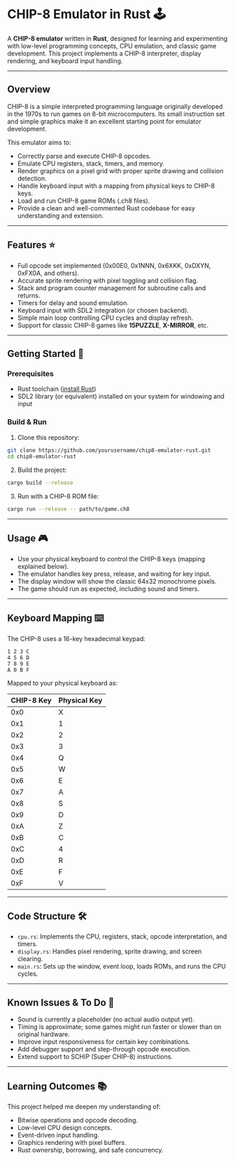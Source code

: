 
# CHIP-8 Emulator in Rust 🕹️

A **CHIP-8 emulator** written in **Rust**, designed for learning and experimenting with low-level programming concepts, CPU emulation, and classic game development. This project implements a CHIP-8 interpreter, display rendering, and keyboard input handling.

---

## Overview

CHIP-8 is a simple interpreted programming language originally developed in the 1970s to run games on 8-bit microcomputers. Its small instruction set and simple graphics make it an excellent starting point for emulator development.

This emulator aims to:

- Correctly parse and execute CHIP-8 opcodes.
- Emulate CPU registers, stack, timers, and memory.
- Render graphics on a pixel grid with proper sprite drawing and collision detection.
- Handle keyboard input with a mapping from physical keys to CHIP-8 keys.
- Load and run CHIP-8 game ROMs (.ch8 files).
- Provide a clean and well-commented Rust codebase for easy understanding and extension.

---

## Features ⭐

- Full opcode set implemented (0x00E0, 0x1NNN, 0x6XKK, 0xDXYN, 0xFX0A, and others).
- Accurate sprite rendering with pixel toggling and collision flag.
- Stack and program counter management for subroutine calls and returns.
- Timers for delay and sound emulation.
- Keyboard input with SDL2 integration (or chosen backend).
- Simple main loop controlling CPU cycles and display refresh.
- Support for classic CHIP-8 games like **15PUZZLE**, **X-MIRROR**, etc.

---

## Getting Started 🚀

### Prerequisites

- Rust toolchain ([install Rust](https://rust-lang.org/tools/install))
- SDL2 library (or equivalent) installed on your system for windowing and input

### Build & Run

1. Clone this repository:

```bash
git clone https://github.com/yourusername/chip8-emulator-rust.git
cd chip8-emulator-rust
```

2. Build the project:

```bash
cargo build --release
```

3. Run with a CHIP-8 ROM file:

```bash
cargo run --release -- path/to/game.ch8
```

---

## Usage 🎮

- Use your physical keyboard to control the CHIP-8 keys (mapping explained below).
- The emulator handles key press, release, and waiting for key input.
- The display window will show the classic 64x32 monochrome pixels.
- The game should run as expected, including sound and timers.

---

## Keyboard Mapping ⌨️

The CHIP-8 uses a 16-key hexadecimal keypad:

```
1 2 3 C
4 5 6 D
7 8 9 E
A 0 B F
```

Mapped to your physical keyboard as:

| CHIP-8 Key | Physical Key |
|------------|--------------|
| 0x0        | X            |
| 0x1        | 1            |
| 0x2        | 2            |
| 0x3        | 3            |
| 0x4        | Q            |
| 0x5        | W            |
| 0x6        | E            |
| 0x7        | A            |
| 0x8        | S            |
| 0x9        | D            |
| 0xA        | Z            |
| 0xB        | C            |
| 0xC        | 4            |
| 0xD        | R            |
| 0xE        | F            |
| 0xF        | V            |

---

## Code Structure 🛠️

- `cpu.rs`: Implements the CPU, registers, stack, opcode interpretation, and timers.
- `display.rs`: Handles pixel rendering, sprite drawing, and screen clearing.
- `main.rs`: Sets up the window, event loop, loads ROMs, and runs the CPU cycles.

---

## Known Issues & To Do 📝

- Sound is currently a placeholder (no actual audio output yet).
- Timing is approximate; some games might run faster or slower than on original hardware.
- Improve input responsiveness for certain key combinations.
- Add debugger support and step-through opcode execution.
- Extend support to SCHIP (Super CHIP-8) instructions.

---

## Learning Outcomes 📚

This project helped me deepen my understanding of:

- Bitwise operations and opcode decoding.
- Low-level CPU design concepts.
- Event-driven input handling.
- Graphics rendering with pixel buffers.
- Rust ownership, borrowing, and safe concurrency.
